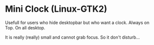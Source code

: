 # Mini Clock (Linux-GTK2)

Usefull for users who hide desktopbar but who want a clock.
Always on Top. On all desktop. 

It is really (really) small and cannot grab focus. So it don't disturb...

